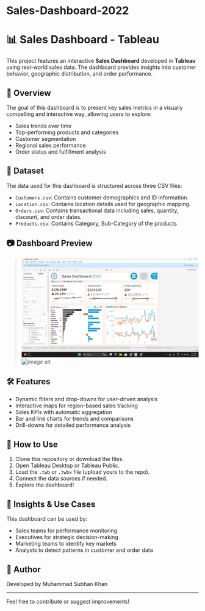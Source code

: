 # Sales-Dashboard-2022

# 📊 Sales Dashboard - Tableau

This project features an interactive **Sales Dashboard** developed in **Tableau** using real-world sales data. The dashboard provides insights into customer behavior, geographic distribution, and order performance.

## 🚀 Overview

The goal of this dashboard is to present key sales metrics in a visually compelling and interactive way, allowing users to explore:

- Sales trends over time
- Top-performing products and categories
- Customer segmentation
- Regional sales performance
- Order status and fulfillment analysis

## 📁 Dataset

The data used for this dashboard is structured across three CSV files:

- `Customers.csv`: Contains customer demographics and ID information.
- `Location.csv`: Contains location details used for geographic mapping.
- `Orders.csv`: Contains transactional data including sales, quantity, discount, and order dates.
- `Products.csv`: Contains Category, Sub-Category of the products

## 📷 Dashboard Preview

>![image alt](https://github.com/subi0311/Sales-Dashboard-2022/blob/main/Screenshot%202025-03-03%20191313.png?raw=true)
>![image alt]()

## 🛠 Features

- Dynamic filters and drop-downs for user-driven analysis
- Interactive maps for region-based sales tracking
- Sales KPIs with automatic aggregation
- Bar and line charts for trends and comparisons
- Drill-downs for detailed performance analysis

## 💾 How to Use

1. Clone this repository or download the files.
2. Open Tableau Desktop or Tableau Public.
3. Load the `.twb` or `.twbx` file (upload yours to the repo).
4. Connect the data sources if needed.
5. Explore the dashboard!

## 🧠 Insights & Use Cases

This dashboard can be used by:

- Sales teams for performance monitoring
- Executives for strategic decision-making
- Marketing teams to identify key markets
- Analysts to detect patterns in customer and order data

## 📝 Author

Developed by Muhammad Subhan Khan

---

Feel free to contribute or suggest improvements!


